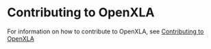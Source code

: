 # Contributing to OpenXLA

For information on how to contribute to OpenXLA, see
[Contributing to OpenXLA](docs/contributing.md)

